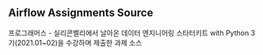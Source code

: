 ## Airflow Assignments Source

프로그래머스 - 실리콘벨리에서 날아온 데이터 엔지니어링 스타터키트 with Python 3기(2021.01~02)을 수강하며 제출한 과제 소스
